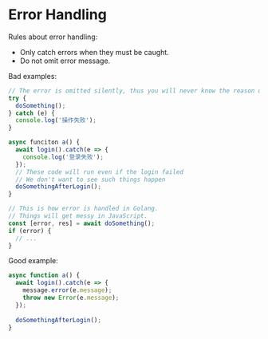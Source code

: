 # Error Handling

Rules about error handling:

* Only catch errors when they must be caught.
* Do not omit error message.

Bad examples:

```typescript
// The error is omitted silently, thus you will never know the reason of the error
try {
  doSomething();
} catch (e) {
  console.log('操作失败');
}
```

```typescript
async funciton a() { 
  await login().catch(e => {
    console.log('登录失败');
  });
  // These code will run even if the login failed
  // We don't want to see such things happen
  doSomethingAfterLogin();
}
```

```typescript
// This is how error is handled in Golang.
// Things will get messy in JavaScript.
const [error, res] = await doSomething();
if (error) {
  // ...
}
```

Good example:

```typescript
async function a() {
  await login().catch(e => {
    message.error(e.message);
    throw new Error(e.message);
  });
  
  doSomethingAfterLogin();
}
```
